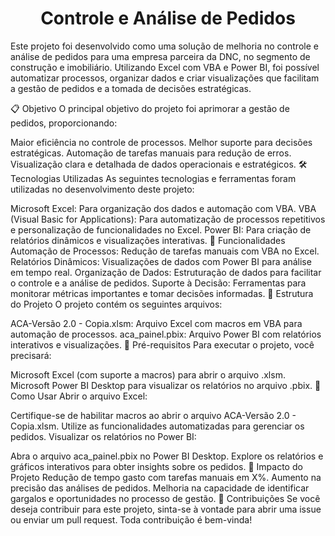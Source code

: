 <div align="center">
  <h1> Controle e Análise de Pedidos</h1>
</div>  





Este projeto foi desenvolvido como uma solução de melhoria no controle e análise de pedidos para uma empresa parceira da DNC, no segmento de construção e imobiliário. Utilizando Excel com VBA e Power BI, foi possível automatizar processos, organizar dados e criar visualizações que facilitam a gestão de pedidos e a tomada de decisões estratégicas.

📋 Objetivo
O principal objetivo do projeto foi aprimorar a gestão de pedidos, proporcionando:

Maior eficiência no controle de processos.
Melhor suporte para decisões estratégicas.
Automação de tarefas manuais para redução de erros.
Visualização clara e detalhada de dados operacionais e estratégicos.
🛠️ Tecnologias Utilizadas
As seguintes tecnologias e ferramentas foram utilizadas no desenvolvimento deste projeto:

Microsoft Excel: Para organização dos dados e automação com VBA.
VBA (Visual Basic for Applications): Para automatização de processos repetitivos e personalização de funcionalidades no Excel.
Power BI: Para criação de relatórios dinâmicos e visualizações interativas.
🚀 Funcionalidades
Automação de Processos: Redução de tarefas manuais com VBA no Excel.
Relatórios Dinâmicos: Visualizações de dados com Power BI para análise em tempo real.
Organização de Dados: Estruturação de dados para facilitar o controle e a análise de pedidos.
Suporte à Decisão: Ferramentas para monitorar métricas importantes e tomar decisões informadas.
📁 Estrutura do Projeto
O projeto contém os seguintes arquivos:

ACA-Versão 2.0 - Copia.xlsm: Arquivo Excel com macros em VBA para automação de processos.
aca_painel.pbix: Arquivo Power BI com relatórios interativos e visualizações.
📝 Pré-requisitos
Para executar o projeto, você precisará:

Microsoft Excel (com suporte a macros) para abrir o arquivo .xlsm.
Microsoft Power BI Desktop para visualizar os relatórios no arquivo .pbix.
🧰 Como Usar
Abrir o arquivo Excel:

Certifique-se de habilitar macros ao abrir o arquivo ACA-Versão 2.0 - Copia.xlsm.
Utilize as funcionalidades automatizadas para gerenciar os pedidos.
Visualizar os relatórios no Power BI:

Abra o arquivo aca_painel.pbix no Power BI Desktop.
Explore os relatórios e gráficos interativos para obter insights sobre os pedidos.
🌟 Impacto do Projeto
Redução de tempo gasto com tarefas manuais em X%.
Aumento na precisão das análises de pedidos.
Melhoria na capacidade de identificar gargalos e oportunidades no processo de gestão.
🤝 Contribuições
Se você deseja contribuir para este projeto, sinta-se à vontade para abrir uma issue ou enviar um pull request. Toda contribuição é bem-vinda!
